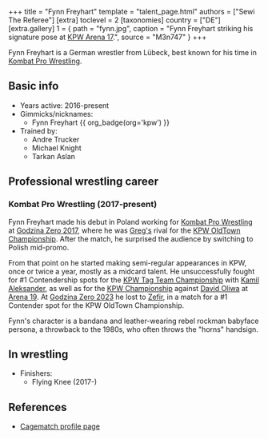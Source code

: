 +++
title = "Fynn Freyhart"
template = "talent_page.html"
authors = ["Sewi The Referee"]
[extra]
toclevel = 2
[taxonomies]
country = ["DE"]
[extra.gallery]
1 = { path = "fynn.jpg", caption = "Fynn Freyhart striking his signature pose at [KPW Arena 17](@/e/kpw/2021-08-21-kpw-arena-17-odrodzenie.md).", source = "M3n747" }
+++

Fynn Freyhart is a German wrestler from Lübeck, best known for his time in [Kombat Pro Wrestling](@/o/kpw.md).

## Basic info

* Years active: 2016-present
* Gimmicks/nicknames:
  - Fynn Freyhart {{ org_badge(org='kpw') }}
* Trained by:
  - Andre Trucker
  - Michael Knight
  - Tarkan Aslan

## Professional wrestling career

### Kombat Pro Wrestling (2017-present)

Fynn Freyhart made his debut in Poland working for [Kombat Pro Wrestling](@/o/kpw.md) at [Godzina Zero 2017](@/e/kpw/2017-08-12-kpw-godzina-zero-2017.md), where he was [Greg's](@/w/greg.md) rival for the [KPW OldTown Championship](@/c/kpw-old-town-championship.md). After the match, he surprised the audience by switching to Polish mid-promo.

From that point on he started making semi-regular appearances in KPW, once or twice a year, mostly as a midcard talent. He unsuccessfully fought for #1 Contendership spots for the [KPW Tag Team Championship](@/c/kpw-tag-team-championship.md) with [Kamil Aleksander](@/w/kamil-aleksander.md), as well as for the [KPW Championship](@/c/kpw-championship.md) against [David Oliwa](@/w/david-oliwa.md) at [Arena 19](@/e/kpw/2022-06-10-kpw-arena-19-oko-za-oko.md).
At [Godzina Zero 2023](@/e/kpw/2023-08-18-kpw-godzina-zero-2023.md) he lost to [Zefir](@/w/zefir.md), in a match for a #1 Contender spot for the KPW OldTown Championship.

Fynn's character is a bandana and leather-wearing rebel rockman babyface persona, a throwback to the 1980s, who often throws the "horns" handsign.

## In wrestling

* Finishers:
  - Flying Knee (2017-)

## References

* [Cagematch profile page](https://www.cagematch.net/?id=2&nr=18296)
